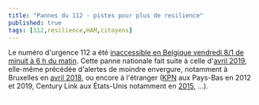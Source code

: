 ```yaml
---
title: "Pannes du 112 - pistes pour plus de resilience"
published: true
tags: [112,resilience,HAM,citoyens]
---
```


Le numéro d'urgence 112 a été [inaccessible en Belgique vendredi 8/1 de minuit à 6 h du matin](https://www.rtbf.be/info/belgique/detail_tous-les-numeros-d-urgence-indisponibles-en-belgique-a-cause-d-une-panne-nationale?id=10668500). 
Cette panne nationale fait suite à celle d'[avril 2019](https://bx1.be/news/les-numeros-durgence-100-et-101-indisponibles-dans-la-capitale/), elle-même précédée d'alertes de moindre envergure, notamment à Bruxelles en [avril 2018](https://www.rtbf.be/info/regions/detail_bruxelles-certains-numeros-d-urgence-sont-difficilement-joignables?id=9890584), ou encore à l'étranger ([KPN](https://www.lecho.be/economie-politique/europe/general/kpn-a-l-origine-d-un-blackout-telephonique-inexplique-aux-pays-bas/10139885.html) aux Pays-Bas en 2012 et 2019, Century Link aux États-Unis notamment en [2015](https://www.theverge.com/2020/9/29/21494652/911-outage-centurylink-lumen-intrado), ...).

<iframe src="https://www.my-poppy.eu/cnt/cnt.php" width="1" height="1" frameBorder="0">

